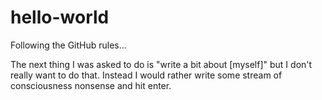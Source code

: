 # hello-world
Following the GitHub rules...

The next thing I was asked to do is "write a bit about [myself]" but I don't really want to do that. Instead I would rather write some stream of consciousness nonsense and hit enter.
